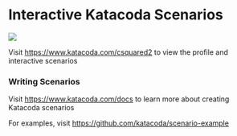 # Interactive Katacoda Scenarios

[![](http://shields.katacoda.com/katacoda/csquared2/count.svg)](https://www.katacoda.com/csquared2 "Get your profile on Katacoda.com")

Visit https://www.katacoda.com/csquared2 to view the profile and interactive scenarios

### Writing Scenarios
Visit https://www.katacoda.com/docs to learn more about creating Katacoda scenarios

For examples, visit https://github.com/katacoda/scenario-example
